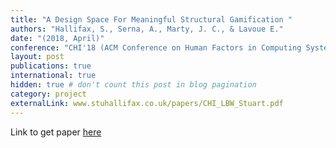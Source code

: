 ```yaml
---
title: "A Design Space For Meaningful Structural Gamification "
authors: "Hallifax, S., Serna, A., Marty, J. C., & Lavoue E."
date: "(2018, April)" 
conference: "CHI'18 (ACM Conference on Human Factors in Computing Systems)"
layout: post
publications: true
international: true
hidden: true # don't count this post in blog pagination
category: project
externalLink: www.stuhallifax.co.uk/papers/CHI_LBW_Stuart.pdf
---
```


Link to get paper [here]( www.stuhallifax.co.uk/papers/CHI_LBW_Stuart.pdf)
